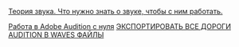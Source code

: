 [Теория звука. Что нужно знать о звуке, чтобы с ним работать.](_lessons/Теория%20звука.%20Что%20нужно%20знать%20о%20звуке,%20чтобы%20с%20ним%20работать..md)



[Работа в Adobe Audition с нуля](_lessons/Работа%20в%20Adobe%20Audition%20с%20нуля.md)
[ЭКСПОРТИРОВАТЬ ВСЕ ДОРОГИ AUDITION В WAVES ФАЙЛЫ](_lessons/ЭКСПОРТИРОВАТЬ%20ВСЕ%20ДОРОГИ%20AUDITION%20В%20WAVES%20ФАЙЛЫ.md)





